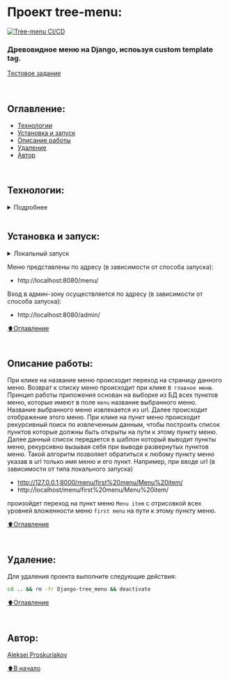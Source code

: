 # Проект tree-menu: 
[![Tree-menu CI/CD](https://github.com/alexpro2022/Django-tree_menu/actions/workflows/main.yml/badge.svg)](https://github.com/alexpro2022/Django-tree_menu/actions/workflows/main.yml)

### Древовидное меню на Django, испоьзуя custom template tag.

[Тестовое задание](https://docs.google.com/document/d/1XTnbcXhejyGB-I2cHRiiSZqI3ElHzqDJeetwHkJbTa8/edit?pli=1)

<br>

## Оглавление:
- [Технологии](#технологии)
- [Установка и запуск](#установка-и-запуск)
- [Описание работы](#описание-работы)
- [Удаление](#удаление)
- [Автор](#автор)

<br>

## Технологии:

<details><summary>Подробнее</summary>

Python 3.12, 
Django 5.0. 
Postgress 15.0, 
Nginx 1.22.1


[⬆️Оглавление](#оглавление)
</details>

<br>

## Установка и запуск:
<details><summary>Локальный запуск</summary> 

**!!! Для пользователей Windows обязательно выполнить команду:** 
```bash
git config --global core.autocrlf false
```
иначе файл start.sh при клонировании будет бракован.

1. Клонируйте репозиторий с GitHub и введите данные для переменных окружения (значения даны для примера, но их можно оставить):
```bash
git clone https://github.com/Ingv4r/Django_menu.git && \
cd Django_menu && \
cp env_example .env && \
nano .env
```
<details><summary>Локальный запуск: Django/SQLite3</summary>

2. Создайте и активируйте виртуальное окружение:
   * Если у вас Linux/macOS
   ```bash
    python -m venv venv && source venv/bin/activate
   ```
   * Если у вас Windows
   ```bash
    python -m venv venv && source venv/Scripts/activate
   ```

3. Установите в виртуальное окружение все необходимые зависимости из файла **requirements.txt**:
```bash
python -m pip install --upgrade pip && pip install -r requirements.txt
```

4. Выполните миграции, создание суперюзера и запустите приложение:
```bash
python tree_menu/manage.py makemigrations && \
python tree_menu/manage.py migrate && \
python tree_menu/manage.py create_superuser && \
python tree_menu/manage.py runserver
```
Сервер запустится локально по адресу `http://127.0.0.1:8000/`

5. Остановить приложение можно комбинацией клавиш Ctl-C.
<h1></h1>
 </details>

<details><summary>Локальный запуск: Docker Compose/PostgreSQL</summary>

2. Из корневой директории проекта выполните команду:
```bash
docker compose -f infra/local/docker-compose.yml up -d --build
```
Проект будет развернут в трех docker-контейнерах (db, web, nginx) по адресу `http://localhost`.

3. Остановить docker и удалить контейнеры можно командой из корневой директории проекта:
```bash
docker compose -f infra/local/docker-compose.yml down
```
Если также необходимо удалить тома базы данных, статики и медиа:
```bash
docker compose -f infra/local/docker-compose.yml down -v
```
</details><h1></h1></details>

Меню представлены по адресу (в зависимости от способа запуска):
  - http://localhost:8080/menu/

Вход в админ-зону осуществляется по адресу (в зависимости от способа запуска):
  - http://localhost:8080/admin/

[⬆️Оглавление](#оглавление)

<br>

## Описание работы:

При клике на название меню происходит переход на страницу данного меню. Возврат к списку меню происходит при клике `В главное меню`.
Принцип работы приложения основан на выборке из БД всех пунктов меню, которые имеют в поле `menu` название выбранного меню. Название выбранного меню извлекается из url. Далее происходит отображение этого меню. При клике на пункт меню происходит рекурсивный поиск по извлеченным данным, чтобы построить список пунктов которые должны быть открыты на пути к этому пункту меню. Далее данный список передается в шаблон который выводит пункты меню, рекурсивно вызывая себя при выводе развернутых пунктов меню. Такой алгоритм позволяет обратиться к любому пункту меню указав в url только имя меню и его пункт. Например, при вводе url (в зависимости от типа локального запуска)

  - http://127.0.0.1:8000/menu/first%20menu/Menu%20item/
  - http://localhost/menu/first%20menu/Menu%20item/


произойдет переход на пункт меню `Menu item` с отрисовкой всех уровней вложенности меню `first menu` на пути к этому пункту меню.


[⬆️Оглавление](#оглавление)

<br>

## Удаление:
Для удаления проекта выполните следующие действия:
```bash
cd .. && rm -fr Django-tree_menu && deactivate
```
  
[⬆️Оглавление](#оглавление)

<br>

## Автор:
[Aleksei Proskuriakov](https://github.com/alexpro2022)

[⬆️В начало](#Проект)
